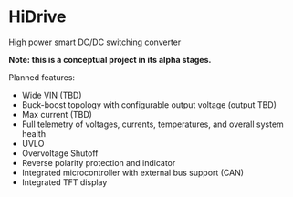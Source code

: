 # HiDrive
High power smart DC/DC switching converter

**Note: this is a conceptual project in its alpha stages.**

Planned features:
- Wide VIN (TBD)
- Buck-boost topology with configurable output voltage (output TBD)
- Max current (TBD)
- Full telemetry of voltages, currents, temperatures, and overall system health
- UVLO
- Overvoltage Shutoff
- Reverse polarity protection and indicator
- Integrated microcontroller with external bus support (CAN)
- Integrated TFT display
